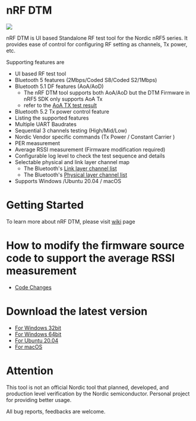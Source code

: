# nRF DTM

<img src="https://github.com/olleheugene/nRF-DTM/blob/master/pics/DTM_USAGE.gif">

nRF DTM is UI based Standalone RF test tool for the Nordic nRF5 series.
It provides ease of control for configuring RF setting as channels, Tx power, etc.

Supporting features are 
- UI based RF test tool
- Bluetooth 5 features (2Mbps/Coded S8/Coded S2/1Mbps)
- Bluetooth 5.1 DF features (AoA/AoD)
  - The nRF DTM tool supports both AoA/AoD but the DTM Firmware  in nRF5 SDK only supports AoA Tx
  - refer to the [AoA TX test result](https://github.com/olleheugene/nRF-DTM/wiki/AoA-test-result)
- Bluetooth 5.2 Tx power control feature
- Listing the supported features
- Multiple UART Baudrates
- Sequential 3 channels testing   (High/Mid/Low)
- Nordic Vendor specific commands (Tx Power / Constant Carrier )
- PER measurement
- Average RSSI measurement (Firmware modification required)
- Configurable log level to check the test sequence and details
- Selectable physical and link layer channel map
  - The Bluetooth's [Link layer channel list](https://github.com/olleheugene/nRF-DTM/raw/master/pics/link_channels_org.png)
  - The Bluetooth's [Physical layer channel list](https://github.com/olleheugene/nRF-DTM/raw/master/pics/physical_channels_org.png)
- Supports Windows /Ubuntu 20.04 / macOS

# Getting Started
To learn more about nRF DTM, please visit [wiki](https://github.com/olleheugene/nRF-DTM/wiki) page

# How to modify the firmware source code to support the average RSSI measurement
- [Code Changes](https://github.com/olleheugene/nRF-DTM/wiki/Code-Changes)

# Download the latest version
- [For Windows 32bit](https://github.com/olleheugene/nRF-DTM/raw/master/Release/Windows_x86/nRF_DTM_x86.exe)  
- [For Windows 64bit](https://github.com/olleheugene/nRF-DTM/raw/master/Release/Windows_x64/nRF_DTM_x64.exe)  
- [For Ubuntu 20.04](https://github.com/olleheugene/nRF-DTM/raw/master/Release/Ubuntu/nRF_DTM_x64_ubuntu)  
- [For macOS](https://github.com/olleheugene/nRF-DTM/raw/master/Release/macOS/nRF_DTM_x64_macOS)

# Attention 
This tool is not an official Nordic tool that planned, developed, and production level verification by the Nordic semiconductor.
Personal project for providing better usage.


All bug reports, feedbacks are welcome.
